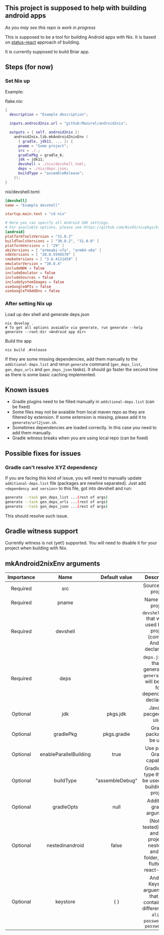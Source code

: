 ## This project is supposed to help with building android apps

*As you may see this repo is work in progress*

This is supposed to be a tool for building Android apps with Nix.
It is based on [status-react](https://github.com/status-im/status-react/tree/develop/nix) approach of building.

It is currently supposed to build Briar app.

## Steps (for now)

### Set Nix up 

Example:

flake.nix:

```nix
{
  description = "Example description";

  inputs.android2nix.url = "github:Mazurel/android2nix";

  outputs = { self, android2nix }:
    android2nix.lib.mkAndroid2nixEnv (
      { gradle, jdk11, ... }: {
      pname = "Some project";
      src = ./.;
      gradlePkg = gradle_6;
      jdk = jdk11;
      devshell = ./nix/devshell.toml;
      deps = ./nix/deps.json;
      buildType = "assembleRelease";
    });
}
```

nix/devshell.toml:

```toml
[devshell]
name = "Example devshell"

startup.main.text = "cd nix"

# Here you can specify all Android SDK settings.
# For available options, please see https://github.com/NixOS/nixpkgs/blob/master/pkgs/development/mobile/androidenv/compose-android-packages.nix
[android]
platformToolsVersion = "31.0.3"
buildToolsVersions = [ "30.0.2", "31.0.0" ]
platformVersions = [ "29" ]
abiVersions = [ "armeabi-v7a", "arm64-v8a" ]
ndkVersions = [ "20.0.5594570" ]
cmakeVersions = [ "3.6.4111459" ]
emulatorVersion = "30.8.4"
includeNDK = false
includeEmulator = false
includeSources = false
includeSystemImages = false
useGoogleAPIs = false
useGoogleTVAddOns = false
```

### After setting Nix up

Load up dev shell and generate deps.json

```
nix develop .
# To get all options avaiable via generate, run generate --help
generate --root-dir <Android app dir>
```

Build the app
```
nix build .#release
```

If they are some missing dependencies, add them manually to the `additional-deps.list` and rerun `generate` command (`gen_deps_list`, `gen_deps_urls` and `gen_deps_json` tasks).
It should go faster the second time as there is some basic caching implemented.

## Known issues

- Gradle plugins need to be filled manually in `additional-deps.list` (can be fixed)
- Some files may not be avaiable from local maven repo as they are filtered by extension. If some extension is missing, please add it to `generate/url2json.sh`.
- Sometimes dependencies are loaded correctly. In this case you need to add them manually.
- Gradle witness breaks when you are using local repo (can be fixed)

## Possible fixes for issues

### Gradle can't resolve XYZ dependency

If you are facing this kind of issue, you will need to manually update `additional-deps.list` file (packages are newline separated).
Just add `<dependency and version>` to this file, got into devshell and run:

```bash
generate --task gen_deps_list ...(rest of args)
generate --task gen_deps_urls ...(rest of args)
generate --task gen_deps_json ...(rest of args)
```

This should resolve such issue.

## Gradle witness support

Currently witness is not (yet!) supported. You will need to disable it for your project when building with Nix.

## mkAndroid2nixEnv arguments

| Importance | Name                   | Default value   | Description                                                                                                 |
|:----------:|:----------------------:|:---------------:|:-----------------------------------------------------------------------------------------------------------:|
| Required   | src                    |                 | Source of the project                                                                                       |
| Required   | pname                  |                 | Name of the project                                                                                         |
| Required   | devshell               |                 | `devshell.toml` that will be used by the project (contains Android declaration)                             |
| Required   | deps                   |                 | `deps.json` file that is generated by `generate` that will be used for dependencies declaration             |
| Optional   | jdk                    | pkgs.jdk        | Java jdk pacged to be used                                                                                  |
| Optional   | gradlePkg              | pkgs.gradle     | Gradle package to be used                                                                                   |
| Optional   | enableParallelBuilding | true            | Use parallel Gradle capabilites                                                                             |
| Optional   | buildType              | "assembleDebug" | Gradle build type that will be used when building the project                                               |
| Optional   | gradleOpts             | null            | Additional gradle arguments                                                                                 |
| Optional   | nestedinandroid        | false           | (Not yet tested) Sets if android project is nested in android folder, like in flutter or react-native       |
| Optional   | keystore               | { }             | Android Keystore arguents. Set that can contain three different keys: `alias`, `password` and `passwordKey` |

